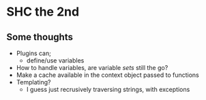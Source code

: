 # SHC the 2nd

## Some thoughts

- Plugins can;
    - define/use variables
- How to handle variables, are variable _sets_ still the go?
- Make a cache available in the context object passed to functions
- Templating?
    - I guess just recrusively traversing strings, with exceptions
